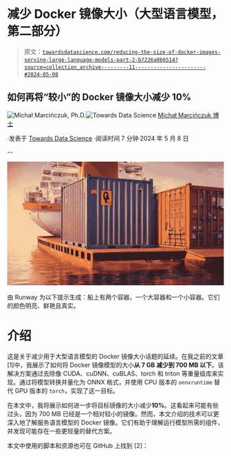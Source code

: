 # 减少 Docker 镜像大小（大型语言模型，第二部分）

> 原文：[`towardsdatascience.com/reducing-the-size-of-docker-images-serving-large-language-models-part-2-b7226a0b6514?source=collection_archive---------11-----------------------#2024-05-08`](https://towardsdatascience.com/reducing-the-size-of-docker-images-serving-large-language-models-part-2-b7226a0b6514?source=collection_archive---------11-----------------------#2024-05-08)

## 如何再将“较小”的 Docker 镜像大小减少 10%

[](https://czuk.medium.com/?source=post_page---byline--b7226a0b6514--------------------------------)![Michał Marcińczuk, Ph.D.](https://czuk.medium.com/?source=post_page---byline--b7226a0b6514--------------------------------)[](https://towardsdatascience.com/?source=post_page---byline--b7226a0b6514--------------------------------)![Towards Data Science](https://towardsdatascience.com/?source=post_page---byline--b7226a0b6514--------------------------------) [Michał Marcińczuk 博士](https://czuk.medium.com/?source=post_page---byline--b7226a0b6514--------------------------------)

·发表于 [Towards Data Science](https://towardsdatascience.com/?source=post_page---byline--b7226a0b6514--------------------------------) ·阅读时间 7 分钟·2024 年 5 月 8 日

--

![](img/627df8a3f69fdf970f463034b531d664.png)

由 Runway 为以下提示生成：船上有两个容器，一个大容器和一个小容器。它们的颜色明亮、鲜艳且真实。

# 介绍

这是关于减少用于大型语言模型的 Docker 镜像大小话题的延续。在我之前的文章 [1]中，我展示了如何将 Docker 镜像模型的大小**从 7 GB 减少到 700 MB 以下**。该解决方案通过去除像 CUDA、cuDNN、cuBLAS、torch 和 triton 等重量级库来实现。通过将模型转换并量化为 ONNX 格式，并使用 CPU 版本的 `onnxruntime` 替代 GPU 版本的 `torch`，实现了这一目标。

在本文中，我将展示如何进一步将目标镜像的大小减少**10%**。这看起来可能有些过头，因为 700 MB 已经是一个相对较小的镜像。然而，本文介绍的技术可以更深入地了解服务语言模型的 Docker 镜像。它们有助于理解运行模型所需的组件，并发现可能存在一些更轻量的替代方案。

本文中使用的脚本和资源也可在 GitHub 上找到 [2]：
